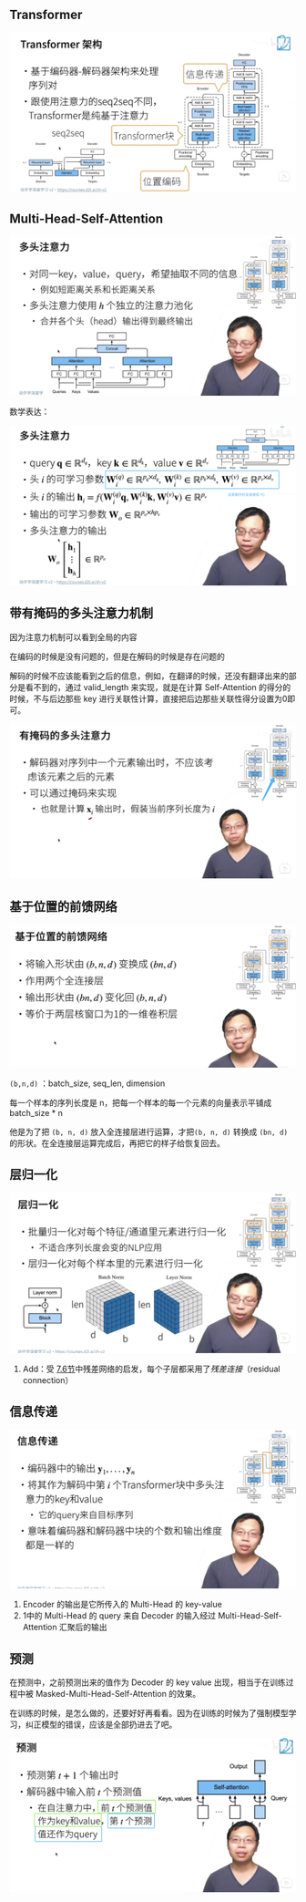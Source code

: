 ## Transformer

![](07-Transformer.assets/image-20230103003253450.png)



## Multi-Head-Self-Attention

![](07-Transformer.assets/image-20230103003511266.png)

数学表达：

![](07-Transformer.assets/image-20230103004132974.png)



## 带有掩码的多头注意力机制

 因为注意力机制可以看到全局的内容

在编码的时候是没有问题的，但是在解码的时候是存在问题的

解码的时候不应该能看到之后的信息，例如，在翻译的时候，还没有翻译出来的部分是看不到的，通过 valid_length 来实现，就是在计算 Self-Attention 的得分的时候，不与后边那些 key 进行关联性计算，直接把后边那些关联性得分设置为0即可。

![](07-Transformer.assets/image-20230103004719107.png)



## 基于位置的前馈网络

![](07-Transformer.assets/image-20230103005032397.png)

`(b,n,d)` ：batch_size, seq_len, dimension

每一个样本的序列长度是 n，把每一个样本的每一个元素的向量表示平铺成 batch_size * n

他是为了把 `(b, n, d)` 放入全连接层进行运算，才把`(b, n, d)` 转换成 `(bn, d)` 的形状。在全连接层运算完成后，再把它的样子给恢复回去。



## 层归一化

![](07-Transformer.assets/image-20230103010030423.png)

1. Add：受 [7.6节](https://zh.d2l.ai/chapter_convolutional-modern/resnet.html#sec-resnet)中残差网络的启发，每个子层都采用了*残差连接*（residual connection） 



## 信息传递

![](07-Transformer.assets/image-20230103010841380.png)



1. Encoder 的输出是它所传入的 Multi-Head 的 key-value
2. 1中的 Multi-Head 的 query 来自 Decoder 的输入经过 Multi-Head-Self-Attention 汇聚后的输出



## 预测

在预测中，之前预测出来的值作为 Decoder 的 key value 出现，相当于在训练过程中被 Masked-Multi-Head-Self-Attention 的效果。

在训练的时候，是怎么做的，还要好好再看看。因为在训练的时候为了强制模型学习，纠正模型的错误，应该是全部扔进去了吧。

![](07-Transformer.assets/image-20230103011724378.png)







